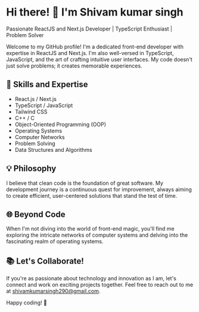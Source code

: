 # Hi there! 👋 I'm Shivam kumar singh

Passionate ReactJS and Next.js Developer | TypeScript Enthusiast | Problem Solver

Welcome to my GitHub profile! I'm a dedicated front-end developer with expertise in ReactJS and Next.js. I'm also well-versed in TypeScript, JavaScript, and the art of crafting intuitive user interfaces. My code doesn't just solve problems; it creates memorable experiences.

## 🚀 Skills and Expertise

- React.js / Next.js
- TypeScript / JavaScript
- Tailwind CSS
- C++ / C
- Object-Oriented Programming (OOP)
- Operating Systems
- Computer Networks
- Problem Solving
- Data Structures and Algorithms

## 💡 Philosophy

I believe that clean code is the foundation of great software. My development journey is a continuous quest for improvement, always aiming to create efficient, user-centered solutions that stand the test of time.

## 🌐 Beyond Code

When I'm not diving into the world of front-end magic, you'll find me exploring the intricate networks of computer systems and delving into the fascinating realm of operating systems.

## 📚 Let's Collaborate!

If you're as passionate about technology and innovation as I am, let's connect and work on exciting projects together. Feel free to reach out to me at shivamkumarsingh290@gmail.com.

Happy coding! 🎉
